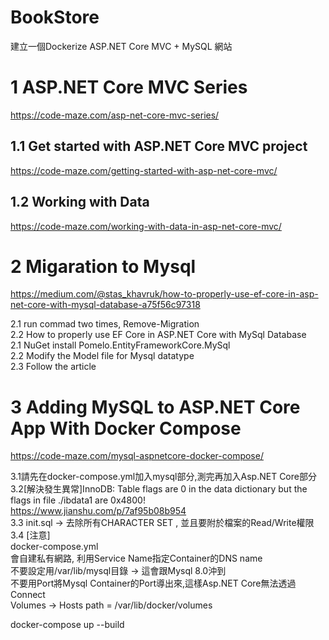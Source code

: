 # BookStore

建立一個Dockerize ASP.NET Core MVC + MySQL 網站


1 ASP.NET Core MVC Series
============================
https://code-maze.com/asp-net-core-mvc-series/

1.1 Get started with ASP.NET Core MVC project
--------------------------------------------------------
https://code-maze.com/getting-started-with-asp-net-core-mvc/

1.2 Working with Data
------------------------
https://code-maze.com/working-with-data-in-asp-net-core-mvc/

2 Migaration to Mysql
===========================
https://medium.com/@stas_khavruk/how-to-properly-use-ef-core-in-asp-net-core-with-mysql-database-a75f56c97318

2.1 run commad two times, Remove-Migration<br />
2.2 How to properly use EF Core in ASP.NET Core with MySql Database<br />
   2.1 NuGet install Pomelo.EntityFrameworkCore.MySql<br />
   2.2 Modify the Model file for Mysql datatype<br />
   2.3 Follow the article<br />

3 Adding MySQL to ASP.NET Core App With Docker Compose
==========================================================
https://code-maze.com/mysql-aspnetcore-docker-compose/<br />

3.1請先在docker-compose.yml加入mysql部分,測完再加入Asp.NET Core部分<br />
3.2[解決發生異常]InnoDB: Table flags are 0 in the data dictionary but the flags in file ./ibdata1 are 0x4800!<br />
	https://www.jianshu.com/p/7af95b08b954<br />
3.3 init.sql -> 去除所有CHARACTER SET , 並且要附於檔案的Read/Write權限<br />
3.4 [注意]<br />
docker-compose.yml<br />
     會自建私有網路, 利用Service Name指定Container的DNS name<br />
     不要設定用/var/lib/mysql目錄 -> 這會跟Mysql 8.0沖到<br />
     不要用Port將Mysql Container的Port導出來,這樣Asp.NET Core無法透過Connect<br />
     Volumes ->  Hosts path = /var/lib/docker/volumes<br />

docker-compose up --build
